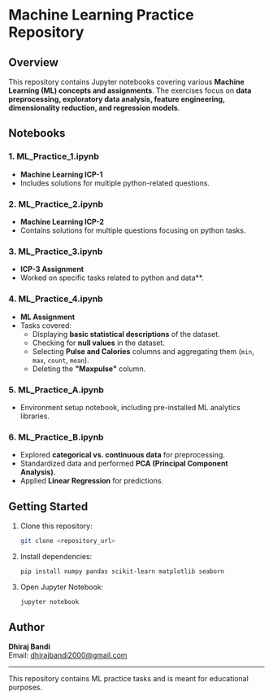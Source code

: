 # Machine Learning Practice Repository

## Overview
This repository contains Jupyter notebooks covering various **Machine Learning (ML) concepts and assignments**. The exercises focus on **data preprocessing, exploratory data analysis, feature engineering, dimensionality reduction, and regression models**.

## Notebooks

### 1. ML_Practice_1.ipynb
- **Machine Learning ICP-1**
- Includes solutions for multiple python-related questions.

### 2. ML_Practice_2.ipynb
- **Machine Learning ICP-2**
- Contains solutions for multiple questions focusing on python tasks.

### 3. ML_Practice_3.ipynb
- **ICP-3 Assignment**
- Worked on specific tasks related to python and data**.

### 4. ML_Practice_4.ipynb
- **ML Assignment**
- Tasks covered:
  - Displaying **basic statistical descriptions** of the dataset.
  - Checking for **null values** in the dataset.
  - Selecting **Pulse and Calories** columns and aggregating them (`min`, `max`, `count`, `mean`).
  - Deleting the **"Maxpulse"** column.

### 5. ML_Practice_A.ipynb
- Environment setup notebook, including pre-installed ML analytics libraries.

### 6. ML_Practice_B.ipynb
- Explored **categorical vs. continuous data** for preprocessing.
- Standardized data and performed **PCA (Principal Component Analysis).**
- Applied **Linear Regression** for predictions.

## Getting Started
1. Clone this repository:
   ```bash
   git clone <repository_url>
   ```
2. Install dependencies:
   ```bash
   pip install numpy pandas scikit-learn matplotlib seaborn
   ```
3. Open Jupyter Notebook:
   ```bash
   jupyter notebook
   ```

## Author
**Dhiraj Bandi**  
Email: dhirajbandi2000@gmail.com  

---
This repository contains ML practice tasks and is meant for educational purposes.
